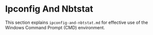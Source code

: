 # Ipconfig And Nbtstat

This section explains `ipconfig-and-nbtstat.md` for effective use of the Windows Command Prompt (CMD) environment.